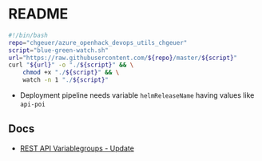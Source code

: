 # README

```bash
#!/bin/bash
repo="chgeuer/azure_openhack_devops_utils_chgeuer"
script="blue-green-watch.sh"
url="https://raw.githubusercontent.com/${repo}/master/${script}"
curl "${url}" -o "./${script}" && \
    chmod +x "./${script}" && \
    watch -n 1 "./${script}"
```

- Deployment pipeline needs variable `helmReleaseName` having values like `api-poi`

## Docs

- [REST API Variablegroups - Update](https://docs.microsoft.com/en-us/rest/api/azure/devops/distributedtask/variablegroups/update?view=azure-devops-rest-5.1)

